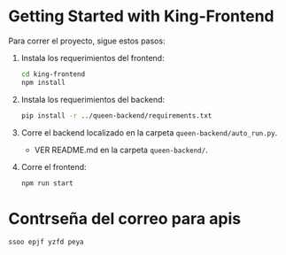 # Getting Started with King-Frontend
Para correr el proyecto, sigue estos pasos:

1. Instala los requerimientos del frontend:
    ```sh
   cd king-frontend
    npm install
    ```
2. Instala los requerimientos del backend:
    ```sh
    pip install -r ../queen-backend/requirements.txt
    ```

3. Corre el backend localizado en la carpeta ```queen-backend/auto_run.py```.
   - VER README.md en la carpeta ```queen-backend/```.
4. Corre el frontend:
    ```sh
    npm run start
    ```
# Contrseña del correo para apis 
    ssoo epjf yzfd peya

